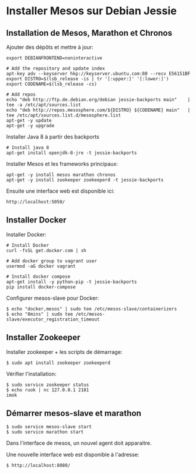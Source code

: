 # Installer Mesos sur Debian Jessie

## Installation de Mesos, Marathon et Chronos

Ajouter des dépôts et mettre à jour: 

    export DEBIANFRONTEND=noninteractive

    # Add the repository and update index
    apt-key adv --keyserver hkp://keyserver.ubuntu.com:80 --recv E56151BF
    export DISTRO=$(lsb_release -is | tr '[:upper:]' '[:lower:]')
    export CODENAME=$(lsb_release -cs)

    # Add repos
    echo "deb http://ftp.de.debian.org/debian jessie-backports main"    | tee -a /etc/apt/sources.list
    echo "deb http://repos.mesosphere.com/${DISTRO} ${CODENAME} main"   | tee /etc/apt/sources.list.d/mesosphere.list
    apt-get -y update
    apt-get -y upgrade

Installer Java 8 à partir des backports 

    # Install java 8
    apt-get install openjdk-8-jre -t jessie-backports

Installer Mesos et les frameworks principaux:

    apt-get -y install mesos marathon chronos
    apt-get -y install zookeeper zookeeperd -t jessie-backports

Ensuite une interface web est disponible ici:

    http://localhost:5050/

## Installer Docker

Installer Docker:

    # Install Docker
    curl -fsSL get.docker.com | sh

    # Add docker group to vagrant user
    usermod -aG docker vagrant

    # Install docker compose
    apt-get install -y python-pip -t jessie-backports
    pip install docker-compose

Configurer mesos-slave pour Docker:

    $ echo "docker,mesos" | sudo tee /etc/mesos-slave/containerizers
    $ echo "8mins" | sudo tee /etc/mesos-slave/executor_registration_timeout

## Installer Zookeeper

Installer zookeeper + les scripts de démarrage:

    $ sudo apt install zookeeper zookeeperd
    
Vérifier l'installation:
    
    $ sudo service zookeeper status
    $ echo ruok | nc 127.0.0.1 2181
    imok    

## Démarrer mesos-slave et marathon

    $ sudo service mesos-slave start
    $ sudo service marathon start
    
Dans l'interface de mesos, un nouvel agent doit apparaitre.

Une nouvelle interface web est disponible à l'adresse:

    $ http://localhost:8080/

